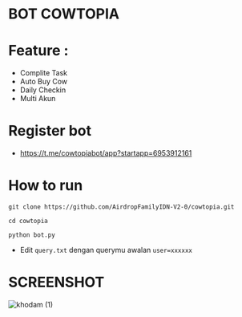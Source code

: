 # BOT COWTOPIA

# Feature :
- Complite Task
- Auto Buy Cow
- Daily Checkin
- Multi Akun

# Register bot
- https://t.me/cowtopiabot/app?startapp=6953912161


# How to run
```
git clone https://github.com/AirdropFamilyIDN-V2-0/cowtopia.git
```
```
cd cowtopia
```
```
python bot.py
```
- Edit ```query.txt``` dengan querymu awalan ```user=xxxxxx```

# SCREENSHOT
![khodam (1)](https://github.com/user-attachments/assets/80dd30b2-8429-4b41-a31a-216697dbff55)
